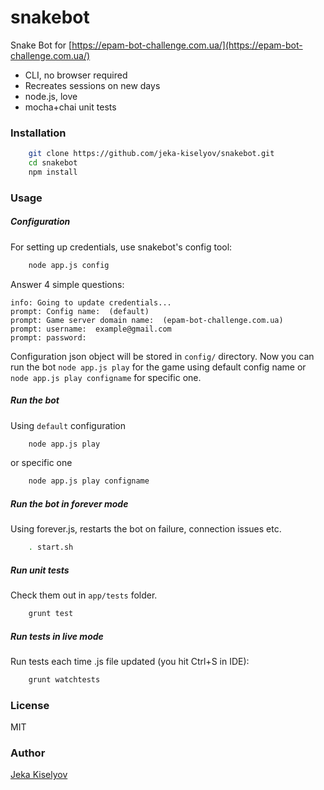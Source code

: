 # snakebot

Snake Bot for [https://epam-bot-challenge.com.ua/](https://epam-bot-challenge.com.ua/)

 - CLI, no browser required
 - Recreates sessions on new days
 - node.js, love
 - mocha+chai unit tests

### Installation

```bash
    git clone https://github.com/jeka-kiselyov/snakebot.git
    cd snakebot
    npm install
```

### Usage

##### Configuration

For setting up credentials, use snakebot's config tool:
```bash
    node app.js config
```

Answer 4 simple questions:
```
info: Going to update credentials...                     
prompt: Config name:  (default)                          
prompt: Game server domain name:  (epam-bot-challenge.com.ua)   
prompt: username:  example@gmail.com                            
prompt: password: 
```

Configuration json object will be stored in `config/` directory. Now you can run the bot `node app.js play` for the game using default config name or `node app.js play configname` for specific one.

##### Run the bot

Using `default` configuration
```bash
    node app.js play
```
or specific one
```bash
    node app.js play configname
```

##### Run the bot in forever mode

Using forever.js, restarts the bot on failure, connection issues etc.

```bash
    . start.sh
```

##### Run unit tests

Check them out in `app/tests` folder.

```bash
    grunt test
```

##### Run tests in live mode

Run tests each time .js file updated (you hit Ctrl+S in IDE):

```bash
    grunt watchtests
```

### License

MIT

### Author

[Jeka Kiselyov](https://github.com/jeka-kiselyov)

